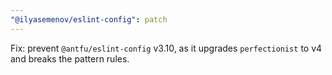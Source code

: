 ```yaml
---
"@ilyasemenov/eslint-config": patch
---
```


Fix: prevent `@antfu/eslint-config` v3.10, as it upgrades `perfectionist` to v4 and breaks the pattern rules.
